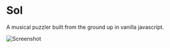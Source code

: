 # Sol
A musical puzzler built from the ground up in vanilla javascript.

![Screenshot](https://gallegosaudio.com/images/Sol_thumb.png)
